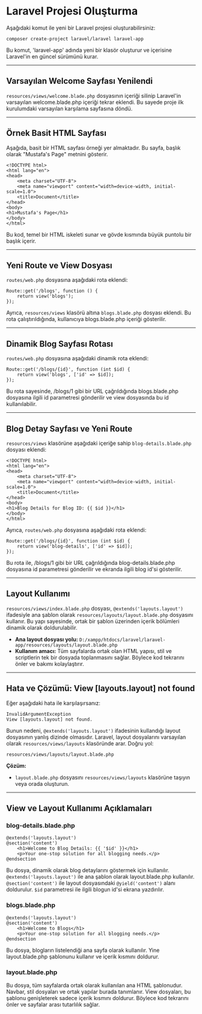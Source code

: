 # Laravel Projesi Oluşturma

Aşağıdaki komut ile yeni bir Laravel projesi oluşturabilirsiniz:

```
composer create-project laravel/laravel laravel-app
```

Bu komut, 'laravel-app' adında yeni bir klasör oluşturur ve içerisine Laravel'in en güncel sürümünü kurar.

---

## Varsayılan Welcome Sayfası Yenilendi

`resources/views/welcome.blade.php` dosyasının içeriği silinip Laravel'in varsayılan welcome.blade.php içeriği tekrar eklendi. Bu sayede proje ilk kurulumdaki varsayılan karşılama sayfasına döndü.

---

## Örnek Basit HTML Sayfası

Aşağıda, basit bir HTML sayfası örneği yer almaktadır. Bu sayfa, başlık olarak "Mustafa's Page" metnini gösterir.

```
<!DOCTYPE html>
<html lang="en">
<head>
    <meta charset="UTF-8">
    <meta name="viewport" content="width=device-width, initial-scale=1.0">
    <title>Document</title>
</head>
<body>
<h1>Mustafa's Page</h1>
</body>
</html>
```

Bu kod, temel bir HTML iskeleti sunar ve gövde kısmında büyük puntolu bir başlık içerir.

---

## Yeni Route ve View Dosyası

`routes/web.php` dosyasına aşağıdaki rota eklendi:

```
Route::get('/blogs', function () {
    return view('blogs');
});
```

Ayrıca, `resources/views` klasörü altına `blogs.blade.php` dosyası eklendi. Bu rota çalıştırıldığında, kullanıcıya blogs.blade.php içeriği gösterilir.

---

## Dinamik Blog Sayfası Rotası

`routes/web.php` dosyasına aşağıdaki dinamik rota eklendi:

```
Route::get('/blogs/{id}', function (int $id) {
    return view('blogs', ['id' => $id]);
});
```

Bu rota sayesinde, /blogs/1 gibi bir URL çağrıldığında blogs.blade.php dosyasına ilgili id parametresi gönderilir ve view dosyasında bu id kullanılabilir.

---

## Blog Detay Sayfası ve Yeni Route

`resources/views` klasörüne aşağıdaki içeriğe sahip `blog-details.blade.php` dosyası eklendi:

```
<!DOCTYPE html>
<html lang="en">
<head>
    <meta charset="UTF-8">
    <meta name="viewport" content="width=device-width, initial-scale=1.0">
    <title>Document</title>
</head>
<body>
<h1>Blog Details for Blog ID: {{ $id }}</h1>
</body>
</html>
```

Ayrıca, `routes/web.php` dosyasına aşağıdaki rota eklendi:

```
Route::get('/blogs/{id}', function (int $id) {
    return view('blog-details', ['id' => $id]);
});
```

Bu rota ile, /blogs/1 gibi bir URL çağrıldığında blog-details.blade.php dosyasına id parametresi gönderilir ve ekranda ilgili blog id'si gösterilir.

---

## Layout Kullanımı

`resources/views/index.blade.php` dosyası, `@extends('layouts.layout')` ifadesiyle ana şablon olarak `resources/layouts/layout.blade.php` dosyasını kullanır. Bu yapı sayesinde, ortak bir şablon üzerinden içerik bölümleri dinamik olarak doldurulabilir.

- **Ana layout dosyası yolu:**
  `D:/xampp/htdocs/laravel/laravel-app/resources/layouts/layout.blade.php`
- **Kullanım amacı:**
  Tüm sayfalarda ortak olan HTML yapısı, stil ve scriptlerin tek bir dosyada toplanmasını sağlar. Böylece kod tekrarını önler ve bakımı kolaylaştırır.

---

## Hata ve Çözümü: View [layouts.layout] not found

Eğer aşağıdaki hata ile karşılaşırsanız:

```
InvalidArgumentException
View [layouts.layout] not found.
```

Bunun nedeni, `@extends('layouts.layout')` ifadesinin kullandığı layout dosyasının yanlış dizinde olmasıdır. Laravel, layout dosyalarını varsayılan olarak `resources/views/layouts` klasöründe arar. Doğru yol:

```
resources/views/layouts/layout.blade.php
```

**Çözüm:**

- `layout.blade.php` dosyasını `resources/views/layouts` klasörüne taşıyın veya orada oluşturun.

---

## View ve Layout Kullanımı Açıklamaları

### blog-details.blade.php

```
@extends('layouts.layout')
@section('content')
    <h1>Welcome to Blog Details: {{ '$id' }}</h1>
    <p>Your one-stop solution for all blogging needs.</p>
@endsection
```

Bu dosya, dinamik olarak blog detaylarını göstermek için kullanılır. `@extends('layouts.layout')` ile ana şablon olarak layout.blade.php kullanılır. `@section('content')` ile layout dosyasındaki `@yield('content')` alanı doldurulur. `$id` parametresi ile ilgili blogun id'si ekrana yazdırılır.

### blogs.blade.php

```
@extends('layouts.layout')
@section('content')
    <h1>Welcome to Blogs</h1>
    <p>Your one-stop solution for all blogging needs.</p>
@endsection
```

Bu dosya, blogların listelendiği ana sayfa olarak kullanılır. Yine layout.blade.php şablonunu kullanır ve içerik kısmını doldurur.

### layout.blade.php

Bu dosya, tüm sayfalarda ortak olarak kullanılan ana HTML şablonudur. Navbar, stil dosyaları ve ortak yapılar burada tanımlanır. View dosyaları, bu şablonu genişleterek sadece içerik kısmını doldurur. Böylece kod tekrarını önler ve sayfalar arası tutarlılık sağlar.
